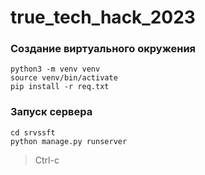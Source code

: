 # true_tech_hack_2023


### Создание виртуального окружения
```
python3 -m venv venv
source venv/bin/activate
pip install -r req.txt
```
### Запуск сервера
```
cd srvssft
python manage.py runserver
```

>Ctrl-c
```
